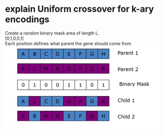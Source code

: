# explain Uniform crossover for k-ary encodings
Create a random binary mask area of length L.<br>[0,1,0,0,1]<br>Each position defines what parent the gene should come from<br><img src=../../../../../media/paste-98233cd234d474340d27d5608da9304ae918de36.jpg>
